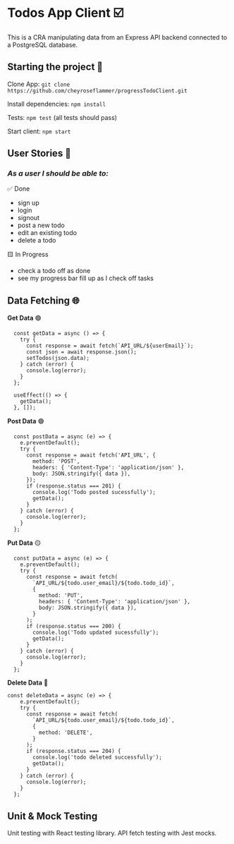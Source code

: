 # Todos App Client ☑️

This is a CRA manipulating data from an Express API backend connected to a PostgreSQL database.

## Starting the project 🚀

Clone App: `git clone https://github.com/cheyroseflammer/progressTodoClient.git`

Install dependencies: `npm install`

Tests: `npm test` (all tests should pass)

Start client: `npm start`

## User Stories 👤

### _As a user I should be able to:_

✅ Done

- sign up
- login
- signout
- post a new todo
- edit an existing todo
- delete a todo

🟨 In Progress

- check a todo off as done
- see my progress bar fill up as I check off tasks

## Data Fetching 🌐

**Get Data** 🟢

```
  const getData = async () => {
    try {
      const response = await fetch(`API_URL/${userEmail}`);
      const json = await response.json();
      setTodos(json.data);
    } catch (error) {
      console.log(error);
    }
  };

  useEffect(() => {
    getData();
  }, []);
```

**Post Data** 🟢

```
  const postData = async (e) => {
    e.preventDefault();
    try {
      const response = await fetch('API_URL', {
        method: 'POST',
        headers: { 'Content-Type': 'application/json' },
        body: JSON.stringify({ data }),
      });
      if (response.status === 201) {
        console.log('Todo posted sucessfully');
        getData();
      }
    } catch (error) {
      console.log(error);
    }
  };

```

**Put Data** 🟡

```
  const putData = async (e) => {
    e.preventDefault();
    try {
      const response = await fetch(
        `API_URL/${todo.user_email}/${todo.todo_id}`,
        {
          method: 'PUT',
          headers: { 'Content-Type': 'application/json' },
          body: JSON.stringify({ data }),
        }
      );
      if (response.status === 200) {
        console.log('Todo updated sucessfully');
        getData();
      }
    } catch (error) {
      console.log(error);
    }
  };

```

**Delete Data** 🔴

```
const deleteData = async (e) => {
    e.preventDefault();
    try {
      const response = await fetch(
        `API_URL/${todo.user_email}/${todo.todo_id}`,
        {
          method: 'DELETE',
        }
      );
      if (response.status === 204) {
        console.log('todo deleted successfully');
        getData();
      }
    } catch (error) {
      console.log(error);
    }
  };
```

## Unit & Mock Testing

Unit testing with React testing library. API fetch testing with Jest mocks.

<!-- ![test-screenshot](images/testSS1.png) -->
